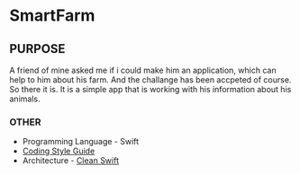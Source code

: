 # SmartFarm

##  PURPOSE
A friend of mine asked me if i could make him an application, which can help to him about his farm. And the challange has been accpeted
of course. So there it is. It is a simple app that is working with his information about his animals. 

### OTHER

+ Programming Language - Swift
+ [Coding Style Guide](https://github.com/raywenderlich/swift-style-guide)
+ Architecture - [Clean Swift](https://clean-swift.com)
